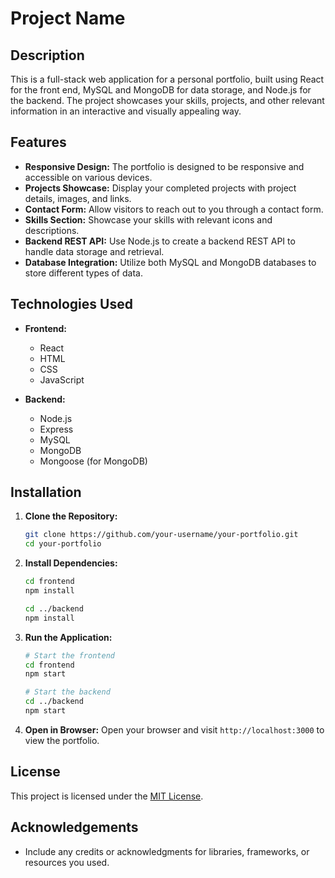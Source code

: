 # Project Name

## Description

This is a full-stack web application for a personal portfolio, built using React for the front end, MySQL and MongoDB for data storage, and Node.js for the backend. The project showcases your skills, projects, and other relevant information in an interactive and visually appealing way.

## Features

- **Responsive Design:** The portfolio is designed to be responsive and accessible on various devices.
- **Projects Showcase:** Display your completed projects with project details, images, and links.
- **Contact Form:** Allow visitors to reach out to you through a contact form.
- **Skills Section:** Showcase your skills with relevant icons and descriptions.
- **Backend REST API:** Use Node.js to create a backend REST API to handle data storage and retrieval.
- **Database Integration:** Utilize both MySQL and MongoDB databases to store different types of data.

## Technologies Used

- **Frontend:**
  - React
  - HTML
  - CSS
  - JavaScript

- **Backend:**
  - Node.js
  - Express
  - MySQL
  - MongoDB
  - Mongoose (for MongoDB)

## Installation

1. **Clone the Repository:**
   ```bash
   git clone https://github.com/your-username/your-portfolio.git
   cd your-portfolio
   ```

2. **Install Dependencies:**
   ```bash
   cd frontend
   npm install

   cd ../backend
   npm install
   ```

5. **Run the Application:**
   ```bash
   # Start the frontend
   cd frontend
   npm start

   # Start the backend
   cd ../backend
   npm start
   ```

6. **Open in Browser:**
   Open your browser and visit `http://localhost:3000` to view the portfolio.

## License

This project is licensed under the [MIT License](LICENSE).

## Acknowledgements
- Include any credits or acknowledgments for libraries, frameworks, or resources you used.

